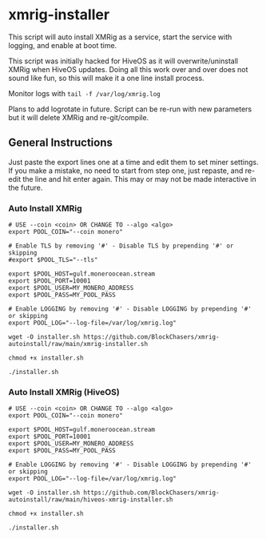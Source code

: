 # xmrig-installer

This script will auto install XMRig as a service, start the service with logging, and enable at boot time.

This script was initially hacked for HiveOS as it will overwrite/uninstall XMRig when HiveOS updates. 
Doing all this work over and over does not sound like fun, so this will make it a one line install process.

Monitor logs with `tail -f /var/log/xmrig.log`

Plans to add logrotate in future. Script can be re-run with new parameters but it will delete XMRig and re-git/compile.

## General Instructions
Just paste the export lines one at a time and edit them to set miner settings.
If you make a mistake, no need to start from step one, just repaste, and re-edit the line and hit enter again.
This may or may not be made interactive in the future.

### Auto Install XMRig
```
# USE --coin <coin> OR CHANGE TO --algo <algo>
export POOL_COIN="--coin monero"

# Enable TLS by removing '#' - Disable TLS by prepending '#' or skipping
#export $POOL_TLS="--tls"

export $POOL_HOST=gulf.moneroocean.stream
export $POOL_PORT=10001
export $POOL_USER=MY_MONERO_ADDRESS
export $POOL_PASS=MY_POOL_PASS

# Enable LOGGING by removing '#' - Disable LOGGING by prepending '#' or skipping
export POOL_LOG="--log-file=/var/log/xmrig.log"

wget -O installer.sh https://github.com/BlockChasers/xmrig-autoinstall/raw/main/xmrig-installer.sh

chmod +x installer.sh

./installer.sh
```

### Auto Install XMRig (HiveOS)
```
# USE --coin <coin> OR CHANGE TO --algo <algo>
export POOL_COIN="--coin monero"

export $POOL_HOST=gulf.moneroocean.stream
export $POOL_PORT=10001
export $POOL_USER=MY_MONERO_ADDRESS
export $POOL_PASS=MY_POOL_PASS

# Enable LOGGING by removing '#' - Disable LOGGING by prepending '#' or skipping
export POOL_LOG="--log-file=/var/log/xmrig.log"

wget -O installer.sh https://github.com/BlockChasers/xmrig-autoinstall/raw/main/hiveos-xmrig-installer.sh

chmod +x installer.sh

./installer.sh
```
